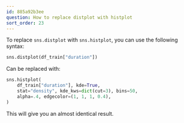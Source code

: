 ```yaml
---
id: 885a92b3ee
question: How to replace distplot with histplot
sort_order: 23
---
```


To replace `sns.distplot` with `sns.histplot`, you can use the following syntax:

```python
sns.distplot(df_train["duration"])
```

Can be replaced with:

```python
sns.histplot(
    df_train["duration"], kde=True,
    stat="density", kde_kws=dict(cut=3), bins=50,
    alpha=.4, edgecolor=(1, 1, 1, 0.4),
)
```

This will give you an almost identical result.